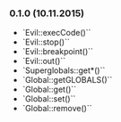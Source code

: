 ### 0.1.0 (10.11.2015)

* `Evil::execCode()``
* `Evil::stop()``
* `Evil::breakpoint()``
* `Evil::out()``
* `Superglobals::get*()``
* `Global::getGLOBALS()``
* `Global::get()``
* `Global::set()``
* `Global::remove()``

